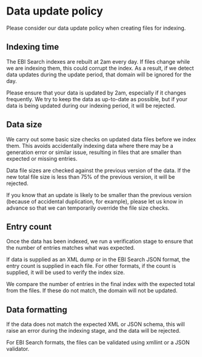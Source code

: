 # Data update policy

Please consider our data update policy when creating files for indexing.


## Indexing time

The EBI Search indexes are rebuilt at 2am every day. If files change while we are indexing them, this could corrupt the index. As a result, if we detect data updates during the update period, that domain will be ignored for the day.

Please ensure that your data is updated by 2am, especially if it changes frequently. We try to keep the data as up-to-date as possible, but if your data is being updated during our indexing period, it will be rejected.

## Data size

We carry out some basic size checks on updated data files before we index them. This avoids accidentally indexing data where there may be a generation error or similar issue, resulting in files that are smaller than expected or missing entries.

Data file sizes are checked against the previous version of the data. If the new total file size is less than 75% of the previous version, it will be rejected.

If you know that an update is likely to be smaller than the previous version (because of accidental duplication, for example), please let us know in advance so that we can temporarily override the file size checks.

## Entry count

Once the data has been indexed, we run a verification stage to ensure that the number of entries matches what was expected.

If data is supplied as an XML dump or in the EBI Search JSON format, the entry count is supplied in each file. For other formats, if the count is supplied, it will be used to verify the index size.

We compare the number of entries in the final index with the expected total from the files. If these do not match, the domain will not be updated.

## Data formatting

If the data does not match the expected XML or JSON schema, this will raise an error during the indexing stage, and the data will be rejected.

For EBI Search formats, the files can be validated using xmllint or a JSON validator.
